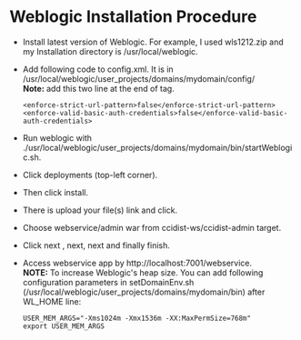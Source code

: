 Weblogic Installation Procedure
================================

* Install latest version of Weblogic. For example, I used wls1212.zip and my 
Installation directory is /usr/local/weblogic.

* Add following code to config.xml. It is in  /usr/local/weblogic/user_projects/domains/mydomain/config/  
    **Note:** add this two line at the end of <security-configuration> tag.
    ```
    <enforce-strict-url-pattern>false</enforce-strict-url-pattern>
    <enforce-valid-basic-auth-credentials>false</enforce-valid-basic-auth-credentials>
    ```
* Run weblogic with ./usr/local/weblogic/user_projects/domains/mydomain/bin/startWeblogic.sh.

* Click deployments (top-left corner).

* Then click install.

* There is  upload your file(s) link and click.

* Choose webservice/admin war from ccidist-ws/ccidist-admin  target.

* Click next , next, next and finally finish.

* Access webservice app by http://localhost:7001/webservice.  
    **NOTE:** To increase Weblogic's heap size. You can add following 
    configuration parameters in setDomainEnv.sh (/usr/local/weblogic/user_projects/domains/mydomain/bin)
    after WL_HOME line:
    ```
    USER_MEM_ARGS="-Xms1024m -Xmx1536m -XX:MaxPermSize=768m"
    export USER_MEM_ARGS
    ```
